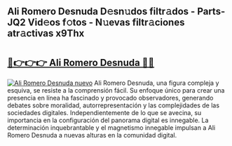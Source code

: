 ## Ali Romero Desnuda D𝚎sn𝚞dos filtr𝚊dos - Parts-JQ2 Vid𝚎os f𝚘tos - N𝚞evas filtr𝚊ciones atr𝚊ctivas x9Thx

# <h2><a href="http://mbcfk8.tromn.icu/?c=Ali+Romero+Desnuda">🔗👉👉👉 Ali Romero Desnuda 🔗🔗</a></h2>

[![Ali Romero Desnuda nuevo](https://i.imgur.com/pEAQMta.gif)](http://mbcfk8.tromn.icu/?c=Ali+Romero+Desnuda)
Ali Romero Desnuda, una figura compleja y esquiva, se resiste a la comprensión fácil. Su enfoque único para crear una presencia en línea ha fascinado y provocado observadores, generando debates sobre moralidad, autorrepresentación y las complejidades de las sociedades digitales. Independientemente de lo que se avecina, su importancia en la configuración del panorama digital es innegable. La determinación inquebrantable y el magnetismo innegable impulsan a Ali Romero Desnuda a nuevas alturas en la comunidad digital.
